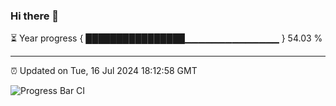 ### Hi there 👋

⏳ Year progress { ████████████████▁▁▁▁▁▁▁▁▁▁▁▁▁▁ } 54.03 %

---

⏰ Updated on Tue, 16 Jul 2024 18:12:58 GMT

![Progress Bar CI](https://github.com/code-lakshay/GitHub-Actions-Demo/workflows/Progress%20Bar%20CI/badge.svg)
